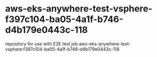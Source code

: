 # aws-eks-anywhere-test-vsphere-f397c104-ba05-4a1f-b746-d4b179e0443c-118
repository for use with E2E test job aws-eks-anywhere-test-vsphere:f397c104-ba05-4a1f-b746-d4b179e0443c-118
